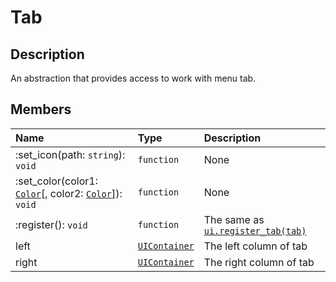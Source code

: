 # Tab

## Description
An abstraction that provides access to work with menu tab.

## Members
|Name|Type|Description|
|:-|:-|:-|
|:set_icon(path: `string`): `void`|`function`|None|
|:set_color(color1: [`Color`](/types/color)[, color2: [`Color`](/types/color)]): `void`|`function`|None|
|:register(): `void`|`function`|The same as [`ui.register_tab(tab)`](/namespaces/ui#functions)|
|left|[`UIContainer`](/types/ui/container)|The left column of tab|
|right|[`UIContainer`](/types/ui/container)|The right column of tab|